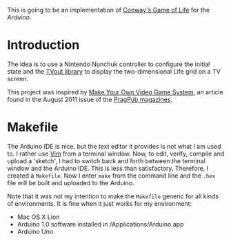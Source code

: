 This is going to be an implementation of [Conway's Game of Life][1] for the
*Arduino*.

# Introduction

The idea is to use a Nintendo Nunchuk controller to configure the initial state
and the [TVout library][3] to display the two-dimensional Life grid on a TV
screen.

This project was inspired by [Make Your Own Video Game System][4], an article
found in the August 2011 issue of the [PragPub magazines][5].

# Makefile

The Arduino IDE is nice, but the text editor it provides is not what I am used
to. I rather use [Vim][2] from a terminal window. Now, to edit, verify, compile
and upload a 'sketch', I had to switch back and forth between the terminal
window and the Arduino IDE. This is less than satisfactory. Therefore, I
created a `Makefile`. Now I enter `make` from the command line and the `.hex`
file will be built and uploaded to the Arduino.

Note that it was not my intention to make the `Makefile` generic for all kinds
of environments. It is fine when it just works for my environment:

* Mac OS X Lion
* Arduino 1.0 software installed in /Applications/Arduino.app
* Arduino Uno

[1]: http://www.conwaylife.com/
[2]: http://www.vim.org/
[3]: http://code.google.com/p/arduino-tvout/
[4]: http://pragprog.com/magazines/2011-08/make-your-own-video-game-system
[5]: http://pragprog.com/magazines
